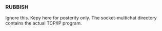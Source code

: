### RUBBISH

Ignore this.
Kepy here for posterity only.
The socket-multichat directory contains the actual TCP/IP program.
